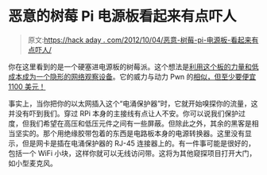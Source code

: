 # 恶意的树莓 Pi 电源板看起来有点吓人

> 原文:[https://hack aday . com/2012/10/04/恶意-树莓-pi-电源板-看起来有点吓人/](https://hackaday.com/2012/10/04/malicious-raspberry-pi-power-strip-looks-a-bit-scary/)

你在这里看到的是一个硬塞进电源板的树莓派。这个想法是[利用这个板的力量和低成本成为一个隐形的网络观察设备](http://gnurds.com/index.php/2012/10/02/raspberry-pi-power-strip/)。它的威力与动力 Pwn 的[相似，但至少要便宜 1100 美元！](http://hackaday.com/2012/07/22/power-pwns-price-tag-is-as-dangerous-as-its-black-hat-uses/)

事实上，当你把你的以太网插入这个“电涌保护器”时，它就开始嗅探你的流量，这并没有吓到我们。穿过 RPi 本身的主接线有点让人不安。你可以说我们保护过度，但我们希望在高压和低压元件之间有一些屏蔽。但除此之外，其余的黑客是相当坚实的。那个用绝缘胶带包着的东西是电路板本身的电源转换器。这里没有显示，但是网卡是插在电涌保护器的 RJ-45 连接器上的。有一件事可能是很好的，包括一个 WiFi 小块，这样你就可以无线访问带。这将为其他窥探项目打开大门，如小型麦克风。